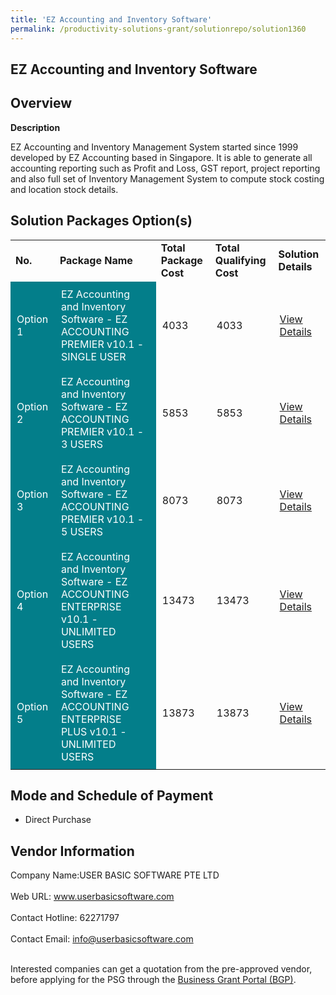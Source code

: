```yaml
---
title: 'EZ Accounting and Inventory Software'
permalink: /productivity-solutions-grant/solutionrepo/solution1360
---
```


## EZ Accounting and Inventory Software

## Overview

**Description**

EZ Accounting and Inventory Management System started since 1999 developed by EZ Accounting based in Singapore. It is able to generate all accounting reporting such as Profit and Loss, GST report, project reporting and also full set of Inventory Management System to compute stock costing and location stock details.

## Solution Packages Option(s)

<table>
<tr>
<td><b>No.</b></td>
<td><b>Package Name</b></td>
<td><b>Total Package Cost</b></td>
<td><b>Total Qualifying Cost</b></td>
<td><b>Solution Details</b></td>
</tr>
<tr>
<td style='padding: 10px; background-color: #037E8A; color: #FFFFFF;'>Option 1</td>
<td style='padding: 10px; background-color: #037E8A; color: #FFFFFF;'>EZ Accounting and Inventory Software - EZ ACCOUNTING PREMIER v10.1 - SINGLE USER</td>
<td style='padding: 10px;'>4033</td>
<td style='padding: 10px;'>4033</td>
<td style='padding: 10px;'><a href='https://www.gobusiness.gov.sg/images/psg/Desensitised_User_Basic_Annex_3_CR_wef_30_Sept_2021_Part_1.pdf' target='_blank'>View Details</a></td>
</tr>
<tr>
<td style='padding: 10px; background-color: #037E8A; color: #FFFFFF;'>Option 2</td>
<td style='padding: 10px; background-color: #037E8A; color: #FFFFFF;'>EZ Accounting and Inventory Software - EZ ACCOUNTING PREMIER v10.1 - 3 USERS</td>
<td style='padding: 10px;'>5853</td>
<td style='padding: 10px;'>5853</td>
<td style='padding: 10px;'><a href='https://www.gobusiness.gov.sg/images/psg/Desensitised_User_Basic_Annex_3_CR_wef_30_Sept_2021_Part_2.pdf' target='_blank'>View Details</a></td>
</tr>
<tr>
<td style='padding: 10px; background-color: #037E8A; color: #FFFFFF;'>Option 3</td>
<td style='padding: 10px; background-color: #037E8A; color: #FFFFFF;'>EZ Accounting and Inventory Software - EZ ACCOUNTING PREMIER v10.1 - 5 USERS</td>
<td style='padding: 10px;'>8073</td>
<td style='padding: 10px;'>8073</td>
<td style='padding: 10px;'><a href='https://www.gobusiness.gov.sg/images/psg/Desensitised_User_Basic_Annex_3_CR_wef_30_Sept_2021_Part_3.pdf' target='_blank'>View Details</a></td>
</tr>
<tr>
<td style='padding: 10px; background-color: #037E8A; color: #FFFFFF;'>Option 4</td>
<td style='padding: 10px; background-color: #037E8A; color: #FFFFFF;'>EZ Accounting and Inventory Software - EZ ACCOUNTING ENTERPRISE v10.1 - UNLIMITED USERS</td>
<td style='padding: 10px;'>13473</td>
<td style='padding: 10px;'>13473</td>
<td style='padding: 10px;'><a href='https://www.gobusiness.gov.sg/images/psg/Desensitised_User_Basic_Annex_3_CR_wef_30_Sept_2021_Part_4.pdf' target='_blank'>View Details</a></td>
</tr>
<tr>
<td style='padding: 10px; background-color: #037E8A; color: #FFFFFF;'>Option 5</td>
<td style='padding: 10px; background-color: #037E8A; color: #FFFFFF;'>EZ Accounting and Inventory Software - EZ ACCOUNTING ENTERPRISE PLUS v10.1 - UNLIMITED USERS</td>
<td style='padding: 10px;'>13873</td>
<td style='padding: 10px;'>13873</td>
<td style='padding: 10px;'><a href='https://www.gobusiness.gov.sg/images/psg/Desensitised_User_Basic_Annex_3_CR_wef_30_Sept_2021_Part_5.pdf' target='_blank'>View Details</a></td>
</tr>
</table>

## Mode and Schedule of Payment

 - Direct Purchase

## Vendor Information

 Company Name:USER BASIC SOFTWARE PTE LTD <br><br>Web URL: www.userbasicsoftware.com <br><br>Contact Hotline: 62271797 <br><br>Contact Email: info@userbasicsoftware.com <br><br>

Interested companies can get a quotation from the pre-approved vendor, before applying for the PSG through the <a href='https://www.businessgrants.gov.sg/' target='_blank' rel='noopener'>Business Grant Portal (BGP)</a>.

<script src="/jquery/resize-tables.js"></script>
